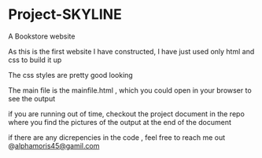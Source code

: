 # Project-SKYLINE
A Bookstore website

As this is the first website I have constructed, I have just used only html and css to build it up

The css styles are pretty good looking 

The main file is the mainfile.html , which you could open in your browser to see the output

if you are running out of time, checkout the project document in the repo where you find the pictures of the output at the end of the document

if there are any dicrepencies in the code , feel free to reach me out @alphamoris45@gamil.com
